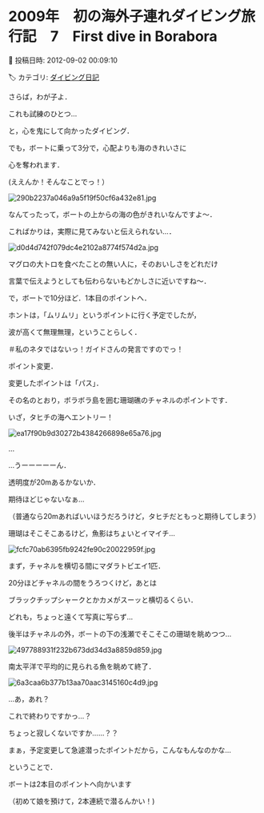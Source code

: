 # 2009年　初の海外子連れダイビング旅行記　7　First dive in Borabora

📅 投稿日時: 2012-09-02 00:09:10

🏷️ カテゴリ: [ダイビング日記](ce3a7a8d424d112fce83ee85c81a0e344.md)

さらば，わが子よ．


これも試練のひとつ…





と，心を鬼にして向かったダイビング．





でも，ボートに乗って3分で，心配よりも海のきれいさに


心を奪われます．


(ええんか！そんなことでっ！）




![290b2237a046a9a5f19f50cf6a432e81.jpg](images/290b2237a046a9a5f19f50cf6a432e81.jpg)







なんてったって，ボートの上からの海の色がきれいなんですよ～．


こればかりは，実際に見てみないと伝えられない…．




![d0d4d742f079dc4e2102a8774f574d2a.jpg](images/d0d4d742f079dc4e2102a8774f574d2a.jpg)




マグロの大トロを食べたことの無い人に，そのおいしさをどれだけ


言葉で伝えようとしても伝わらないもどかしさに近いですね～．





で，ボートで10分ほど．1本目のポイントへ．


ホントは，「ムリムリ」というポイントに行く予定でしたが，


波が高くて無理無理，ということらしく．


＃私のネタではないっ！ガイドさんの発言ですのでっ！


ポイント変更．





変更したポイントは「パス」．


その名のとおり，ボラボラ島を囲む珊瑚礁のチャネルのポイントです．


いざ，タヒチの海へエントリー！







![ea17f90b9d30272b4384266898e65a76.jpg](images/ea17f90b9d30272b4384266898e65a76.jpg)




…


…うーーーーーん．


透明度が20mあるかないか．


期待ほどじゃないなぁ…


（普通なら20mあればいいほうだろうけど，タヒチだともっと期待してしまう）


珊瑚はそこそこあるけど，魚影はちょいとイマイチ…




![fcfc70ab6395fb9242fe90c20022959f.jpg](images/fcfc70ab6395fb9242fe90c20022959f.jpg)




まず，チャネルを横切る間にマダラトビエイ1匹．


20分ほどチャネルの間をうろつくけど，あとは


ブラックチップシャークとかカメがスーッと横切るくらい．


どれも，ちょっと遠くて写真に写らず…





後半はチャネルの外，ボートの下の浅瀬でそこそこの珊瑚を眺めつつ…




![497788931f232b673dd34d3a8859d859.jpg](images/497788931f232b673dd34d3a8859d859.jpg)




南太平洋で平均的に見られる魚を眺めて終了．




![6a3caa6b377b13aa70aac3145160c4d9.jpg](images/6a3caa6b377b13aa70aac3145160c4d9.jpg)







…あ，あれ？


これで終わりですかっ…？


ちょっと寂しくないですか……？？





まぁ，予定変更して急遽潜ったポイントだから，こんなもんなのかな… 


ということで．


ボートは2本目のポイントへ向かいます


（初めて娘を預けて，2本連続で潜るんかい！)
